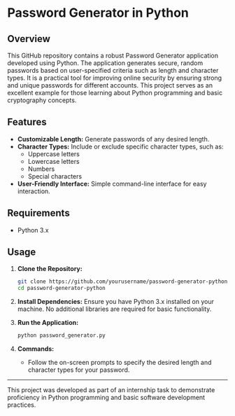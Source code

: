 # Password Generator in Python

## Overview

This GitHub repository contains a robust Password Generator application developed using Python. The application generates secure, random passwords based on user-specified criteria such as length and character types. It is a practical tool for improving online security by ensuring strong and unique passwords for different accounts. This project serves as an excellent example for those learning about Python programming and basic cryptography concepts.

## Features

- **Customizable Length:** Generate passwords of any desired length.
- **Character Types:** Include or exclude specific character types, such as:
  - Uppercase letters
  - Lowercase letters
  - Numbers
  - Special characters
- **User-Friendly Interface:** Simple command-line interface for easy interaction.

## Requirements

- Python 3.x

## Usage

1. **Clone the Repository:**
   ```bash
   git clone https://github.com/yourusername/password-generator-python.git
   cd password-generator-python
   ```

2. **Install Dependencies:**
   Ensure you have Python 3.x installed on your machine. No additional libraries are required for basic functionality.

3. **Run the Application:**
   ```bash
   python password_generator.py
   ```

4. **Commands:**
   - Follow the on-screen prompts to specify the desired length and character types for your password.

---

This project was developed as part of an internship task to demonstrate proficiency in Python programming and basic software development practices.